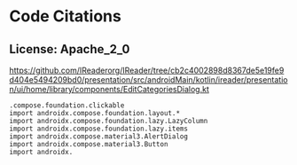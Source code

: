 # Code Citations

## License: Apache_2_0
https://github.com/IReaderorg/IReader/tree/cb2c4002898d8367de5e19fe9d404e5494209bd0/presentation/src/androidMain/kotlin/ireader/presentation/ui/home/library/components/EditCategoriesDialog.kt

```
.compose.foundation.clickable
import androidx.compose.foundation.layout.*
import androidx.compose.foundation.lazy.LazyColumn
import androidx.compose.foundation.lazy.items
import androidx.compose.material3.AlertDialog
import androidx.compose.material3.Button
import androidx.
```

